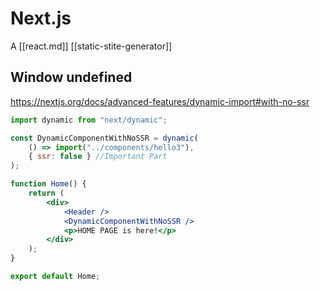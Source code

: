 # Next.js

A [[react.md]] [[static-stite-generator]]

## Window undefined

https://nextjs.org/docs/advanced-features/dynamic-import#with-no-ssr

```jsx
import dynamic from "next/dynamic";

const DynamicComponentWithNoSSR = dynamic(
	() => import("../components/hello3"),
	{ ssr: false } //Important Part
);

function Home() {
	return (
		<div>
			<Header />
			<DynamicComponentWithNoSSR />
			<p>HOME PAGE is here!</p>
		</div>
	);
}

export default Home;
```
